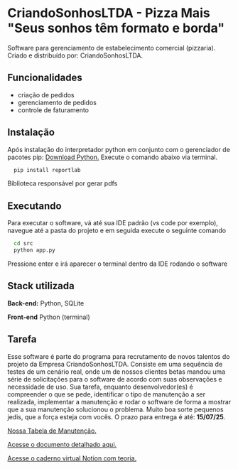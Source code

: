 
# CriandoSonhosLTDA - Pizza Mais "Seus sonhos têm formato e borda"

Software para gerenciamento de estabelecimento comercial (pizzaria). Criado e distribuído por: CriandoSonhosLTDA.


## Funcionalidades

- criação de pedidos
- gerenciamento de pedidos
- controle de faturamento


## Instalação

Após instalação do interpretador python em conjunto com o gerenciador de pacotes pip: [Download Python.](https://www.python.org/downloads/release/python-3105/) Execute o comando abaixo via terminal.
```bash
  pip install reportlab
```
Biblioteca responsável por gerar pdfs

## Executando
Para executar o software, vá até sua IDE padrão (vs code por exemplo), navegue até a pasta do projeto e em seguida execute o seguinte comando
```bash
  cd src
  python app.py
```
Pressione enter e irá aparecer o terminal dentro da IDE rodando o software
## Stack utilizada

**Back-end:** Python, SQLite

**Front-end** Python (terminal)


## Tarefa

Esse software é parte do programa para recrutamento de novos talentos do projeto da Empresa CriandoSonhosLTDA. Consiste em uma sequência de testes de um cenário real, onde um de nossos clientes betas mandou uma série de solicitações para o software de acordo com suas observações e necessidade de uso. Sua tarefa, enquanto desenvolvedor(es) é compreender o que se pede, identificar o tipo de manutenção a ser realizada, implementar a manutenção e rodar o software de forma a mostrar que a sua manutenção solucionou o problema. Muito boa sorte pequenos jedis, que a força esteja com vocês. O prazo para entrega é até: **15/07/25**.

[Nossa Tabela de Manutenção.](https://docs.google.com/document/d/13uxgtOwSM0rnWwkLRF8MLogNE56NusKEaK-wuiej8zQ/edit?usp=sharing)

[Acesse o documento detalhado aqui.](https://docs.google.com/document/d/1ko1jYclh1JraTPVI6uLXApfpHNh2PedjnyXawAxyvYQ/edit?usp=sharing)

[Acesse o caderno virtual Notion com teoria.](https://sleepy-bolt-bee.notion.site/Manuten-o-de-Software-Uma-abordagem-te-rica-e-pr-tica-151674186cac8073bcecff137ef65151)


